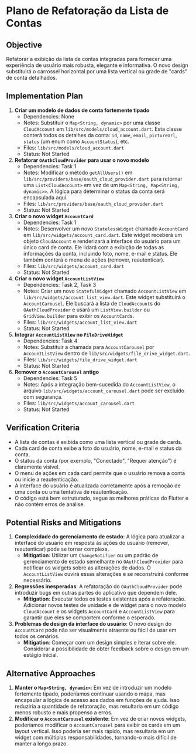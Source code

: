 # Plano de Refatoração da Lista de Contas

## Objective
Refatorar a exibição da lista de contas integradas para fornecer uma experiência de usuário mais robusta, elegante e informativa. O novo design substituirá o carrossel horizontal por uma lista vertical ou grade de "cards" de conta detalhados.

## Implementation Plan
1. **Criar um modelo de dados de conta fortemente tipado**
   - Dependencies: None
   - Notes: Substituir o `Map<String, dynamic>` por uma classe `CloudAccount` em `lib/src/models/cloud_account.dart`. Esta classe conterá todos os detalhes da conta: `id`, `name`, `email`, `pictureUrl`, `status` (um enum como `AccountStatus`), etc.
   - Files: `lib/src/models/cloud_account.dart`
   - Status: Not Started
2. **Refatorar `OAuthCloudProvider` para usar o novo modelo**
   - Dependencies: Task 1
   - Notes: Modificar o método `getAllUsers()` em `lib/src/providers/base/oauth_cloud_provider.dart` para retornar uma `List<CloudAccount>` em vez de um `Map<String, Map<String, dynamic>>`. A lógica para determinar o status da conta será encapsulada aqui.
   - Files: `lib/src/providers/base/oauth_cloud_provider.dart`
   - Status: Not Started
3. **Criar o novo widget `AccountCard`**
   - Dependencies: Task 1
   - Notes: Desenvolver um novo `StatelessWidget` chamado `AccountCard` em `lib/src/widgets/account_card.dart`. Este widget receberá um objeto `CloudAccount` e renderizará a interface do usuário para um único card de conta. Ele lidará com a exibição de todas as informações da conta, incluindo foto, nome, e-mail e status. Ele também conterá o menu de ações (remover, reautenticar).
   - Files: `lib/src/widgets/account_card.dart`
   - Status: Not Started
4. **Criar o novo widget `AccountListView`**
   - Dependencies: Task 2, Task 3
   - Notes: Criar um novo `StatefulWidget` chamado `AccountListView` em `lib/src/widgets/account_list_view.dart`. Este widget substituirá o `AccountCarousel`. Ele buscará a lista de `CloudAccount`s do `OAuthCloudProvider` e usará um `ListView.builder` ou `GridView.builder` para exibir os `AccountCard`s.
   - Files: `lib/src/widgets/account_list_view.dart`
   - Status: Not Started
5. **Integrar `AccountListView` no `FileDriveWidget`**
   - Dependencies: Task 4
   - Notes: Substituir a chamada para `AccountCarousel` por `AccountListView` dentro de `lib/src/widgets/file_drive_widget.dart`.
   - Files: `lib/src/widgets/file_drive_widget.dart`
   - Status: Not Started
6. **Remover o `AccountCarousel` antigo**
   - Dependencies: Task 5
   - Notes: Após a integração bem-sucedida do `AccountListView`, o arquivo `lib/src/widgets/account_carousel.dart` pode ser excluído com segurança.
   - Files: `lib/src/widgets/account_carousel.dart`
   - Status: Not Started

## Verification Criteria
- A lista de contas é exibida como uma lista vertical ou grade de cards.
- Cada card de conta exibe a foto do usuário, nome, e-mail e status da conta.
- O status da conta (por exemplo, "Conectado", "Requer atenção") é claramente visível.
- O menu de ações em cada card permite que o usuário remova a conta ou inicie a reautenticação.
- A interface do usuário é atualizada corretamente após a remoção de uma conta ou uma tentativa de reautenticação.
- O código está bem estruturado, segue as melhores práticas do Flutter e não contém erros de análise.

## Potential Risks and Mitigations
1. **Complexidade do gerenciamento de estado**: A lógica para atualizar a interface do usuário em resposta às ações do usuário (remover, reautenticar) pode se tornar complexa.
   - **Mitigation**: Utilizar um `ChangeNotifier` ou um padrão de gerenciamento de estado semelhante no `OAuthCloudProvider` para notificar os widgets sobre as alterações de dados. O `AccountListView` ouvirá essas alterações e se reconstruirá conforme necessário.
2. **Regressões inesperadas**: A refatoração do `OAuthCloudProvider` pode introduzir bugs em outras partes do aplicativo que dependem dele.
   - **Mitigation**: Executar todos os testes existentes após a refatoração. Adicionar novos testes de unidade e de widget para o novo modelo `CloudAccount` e os widgets `AccountCard` e `AccountListView` para garantir que eles se comportem conforme o esperado.
3. **Problemas de design da interface do usuário**: O novo design do `AccountCard` pode não ser visualmente atraente ou fácil de usar em todos os cenários.
   - **Mitigation**: Começar com um design simples e iterar sobre ele. Considerar a possibilidade de obter feedback sobre o design em um estágio inicial.

## Alternative Approaches
1. **Manter o `Map<String, dynamic>`**: Em vez de introduzir um modelo fortemente tipado, poderíamos continuar usando o mapa, mas encapsular a lógica de acesso aos dados em funções de ajuda. Isso reduziria a quantidade de refatoração, mas resultaria em um código menos robusto e mais propenso a erros.
2. **Modificar o `AccountCarousel` existente**: Em vez de criar novos widgets, poderíamos modificar o `AccountCarousel` para exibir os cards em um layout vertical. Isso poderia ser mais rápido, mas resultaria em um widget com múltiplas responsabilidades, tornando-o mais difícil de manter a longo prazo.
